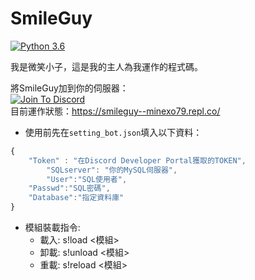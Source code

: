 # SmileGuy
[![Python 3.6](https://img.shields.io/badge/python-3.6-blue.svg)](https://www.python.org/downloads/release/python-367/)

我是微笑小子，這是我的主人為我運作的程式碼。  

將SmileGuy加到你的伺服器：  
[![Join To Discord](https://github.com/minexo79/SmileGuy/blob/master/photo/jointodiscord.png)](https://discordapp.com/api/oauth2/authorize?client_id=613249451355799552&permissions=8&scope=bot)    
目前運作狀態：https://smileguy--minexo79.repl.co/  

* 使用前先在`setting_bot.json`填入以下資料：
```js
{
	"Token" : "在Discord Developer Portal獲取的TOKEN",
    	"SQLserver": "你的MySQL伺服器",
    	"User":"SQL使用者",
   	"Passwd":"SQL密碼",
   	"Database":"指定資料庫"
}
```

* 模組裝載指令:  
  * 載入: s!load <模組>
  * 卸載: s!unload <模組>
  * 重載: s!reload <模組>
